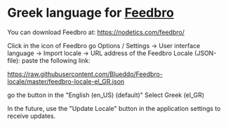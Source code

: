 # Greek language for [Feedbro](https://nodetics.com/feedbro/ "Go to Feedbro Project homepage")

You can download Feedbro at: https://nodetics.com/feedbro/

Click in the icon of Feedbro go Options / Settings -> User interface language -> Import locale -> URL address of the Feedbro Locale (JSON-file): 
paste the following link:

https://raw.githubusercontent.com/Blueddo/Feedbro-locale/master/feedbro-locale-el_GR.json

go the button in the "English (en_US) (default)"
Select Greek (el_GR)

In the future, use the "Update Locale" button in the application settings to receive updates.
